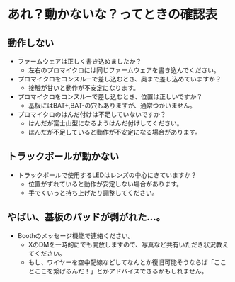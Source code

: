 # あれ？動かないな？ってときの確認表

## 動作しない
* ファームウェアは正しく書き込めましたか？
  * 左右のプロマイクロには同じファームウェアを書き込んでください。
* プロマイクロをコンスルーで差し込むとき、奥まで差し込めていますか？
  * 接触が甘いと動作が不安定になります。
* プロマイクロをコンスルーで差し込むとき、位置は正しいですか？
  * 基板にはBAT+,BAT-の穴もありますが、通常つかいません。
* プロマイクロのはんだ付けは不足していないですか？
  * はんだが富士山型になるようはんだ付けしてください。
  * はんだが不足していると動作が不安定になる場合があります。

## トラックボールが動かない
* トラックボールで使用するLEDはレンズの中心にきていますか？
  * 位置がずれていると動作が安定しない場合があります。
  * 手でくいっと持ち上げたり調整してください。

## やばい、基板のパッドが剥がれた…。
* Boothのメッセージ機能で連絡ください。
  * XのDMを一時的にでも開放しますので、写真など共有いただき状況教えてください。
  * もし、ワイヤーを空中配線などしてなんとか復旧可能そうならば「こことここを繋げるんだ！」とかアドバイスできるかもしれません。





